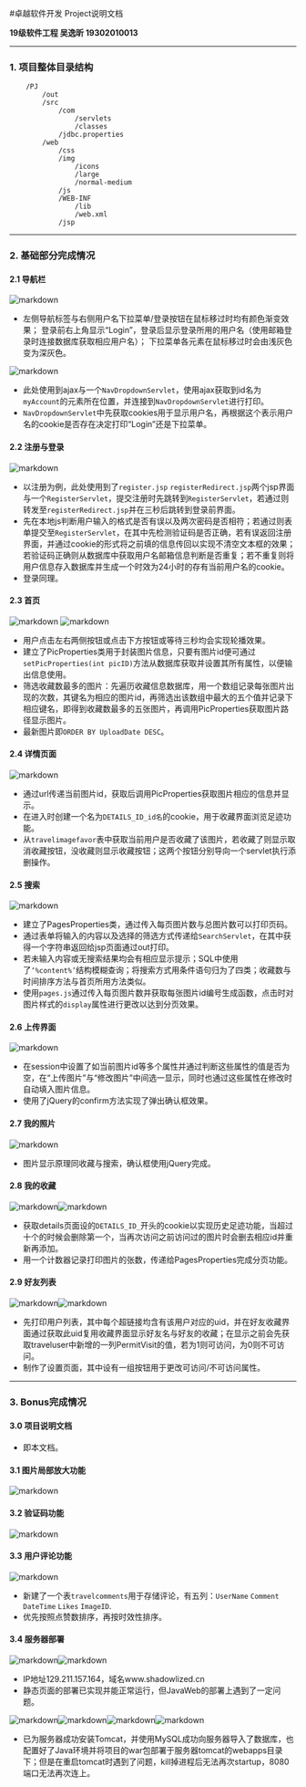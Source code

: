 #卓越软件开发 Project说明文档

**19级软件工程 吴逸昕 19302010013**

------------

### 1. 项目整体目录结构

```
    /PJ
        /out
        /src
            /com
                /servlets
                /classes
            /jdbc.properties
        /web
            /css
            /img
                /icons
                /large
                /normal-medium
            /js
            /WEB-INF
                /lib
                /web.xml
            /jsp
```

------------
### 2. 基础部分完成情况

#### 2.1 导航栏
        
![markdown](screenshots/1.png)

- 左侧导航标签与右侧用户名下拉菜单/登录按钮在鼠标移过时均有颜色渐变效果；
登录前右上角显示“Login”，登录后显示登录所用的用户名（使用邮箱登录时连接数据库获取相应用户名）；
下拉菜单各元素在鼠标移过时会由浅灰色变为深灰色。

![markdown](screenshots/2.png)

- 此处使用到ajax与一个`NavDropdownServlet`，使用ajax获取到id名为`myAccount`的元素所在位置，并连接到`NavDropdownServlet`进行打印。
- `NavDropdownServlet`中先获取cookies用于显示用户名，再根据这个表示用户名的cookie是否存在决定打印“Login”还是下拉菜单。

#### 2.2 注册与登录

![markdown](screenshots/3.png)

- 以注册为例，此处使用到了`register.jsp` `registerRedirect.jsp`两个jsp界面与一个`RegisterServlet`，提交注册时先跳转到`RegisterServlet`，若通过则转发至`registerRedirect.jsp`并在三秒后跳转到登录前界面。
- 先在本地js判断用户输入的格式是否有误以及两次密码是否相符；若通过则表单提交至`RegisterServlet`，在其中先检测验证码是否正确，若有误返回注册界面，并通过cookie的形式将之前填的信息传回以实现不清空文本框的效果；
若验证码正确则从数据库中获取用户名邮箱信息判断是否重复；若不重复则将用户信息存入数据库并生成一个时效为24小时的存有当前用户名的cookie。
- 登录同理。

#### 2.3 首页

![markdown](screenshots/4.png)  ![markdown](screenshots/5.png)

- 用户点击左右两侧按钮或点击下方按钮或等待三秒均会实现轮播效果。
- 建立了PicProperties类用于封装图片信息，只要有图片id便可通过`setPicProperties(int picID)`方法从数据库获取并设置其所有属性，以便输出信息使用。
- 筛选收藏数最多的图片：先遍历收藏信息数据库，用一个数组记录每张图片出现的次数，其键名为相应的图片id，再筛选出该数组中最大的五个值并记录下相应键名，即得到收藏数最多的五张图片，再调用PicProperties获取图片路径显示图片。
- 最新图片即`ORDER BY UploadDate DESC`。

#### 2.4 详情页面

![markdown](screenshots/6.png)

- 通过url传递当前图片id，获取后调用PicProperties获取图片相应的信息并显示。
- 在进入时创建一个名为`DETAILS_ID_id名`的cookie，用于收藏界面浏览足迹功能。
- 从`travelimagefavor`表中获取当前用户是否收藏了该图片，若收藏了则显示取消收藏按钮，没收藏则显示收藏按钮；这两个按钮分别导向一个servlet执行添删操作。

#### 2.5 搜索

![markdown](screenshots/7.png)

- 建立了PagesProperties类，通过传入每页图片数与总图片数可以打印页码。
- 通过表单将输入的内容以及选择的筛选方式传递给`SearchServlet`，在其中获得一个字符串返回给jsp页面通过out打印。
- 若未输入内容或无搜索结果均会有相应显示提示；SQL中使用了`‘%content%’`结构模糊查询；将搜索方式用条件语句归为了四类；收藏数与时间排序方法与首页所用方法类似。
- 使用`pages.js`通过传入每页图片数并获取每张图片id编号生成函数，点击时对图片样式的`display`属性进行更改以达到分页效果。

#### 2.6 上传界面

![markdown](screenshots/8.png)

- 在session中设置了如当前图片id等多个属性并通过判断这些属性的值是否为空，在“上传图片”与“修改图片”中间选一显示，同时也通过这些属性在修改时自动填入图片信息。
- 使用了jQuery的confirm方法实现了弹出确认框效果。


#### 2.7 我的照片

![markdown](screenshots/9.png)

- 图片显示原理同收藏与搜索，确认框使用jQuery完成。

#### 2.8 我的收藏

![markdown](screenshots/10.png)![markdown](screenshots/11.png)

- 获取details页面设的`DETAILS_ID_`开头的cookie以实现历史足迹功能，当超过十个的时候会删除第一个，当再次访问之前访问过的图片时会删去相应id并重新再添加。
- 用一个计数器记录打印图片的张数，传递给PagesProperties完成分页功能。


#### 2.9 好友列表

![markdown](screenshots/12.png)![markdown](screenshots/13.png)

- 先打印用户列表，其中每个超链接均含有该用户对应的uid，并在好友收藏界面通过获取此uid复用收藏界面显示好友名与好友的收藏；在显示之前会先获取traveluser中新增的一列PermitVisit的值，若为1则可访问，为0则不可访问。
- 制作了设置页面，其中设有一组按钮用于更改可访问/不可访问属性。

   
-------------
### 3. Bonus完成情况

#### 3.0 项目说明文档

- 即本文档。

#### 3.1 图片局部放大功能

![markdown](screenshots/14.png)

#### 3.2 验证码功能

![markdown](screenshots/15.png)

#### 3.3 用户评论功能

![markdown](screenshots/16.png)

- 新建了一个表`travelcomments`用于存储评论，有五列：`UserName` `Comment` `DateTime` `Likes` `ImageID`.
- 优先按照点赞数排序，再按时效性排序。

#### 3.4 服务器部署

![markdown](screenshots/17.png)![markdown](screenshots/18.png)

- IP地址129.211.157.164，域名www.shadowlized.cn
- 静态页面的部署已实现并能正常运行，但JavaWeb的部署上遇到了一定问题。

![markdown](screenshots/19.png)![markdown](screenshots/20.png)![markdown](screenshots/21.png)![markdown](screenshots/22.png)

- 已为服务器成功安装Tomcat，并使用MySQL成功向服务器导入了数据库，也配置好了Java环境并将项目的war包部署于服务器tomcat的webapps目录下；但是在重启tomcat时遇到了问题，kill掉进程后无法再次startup，8080端口无法再次连上。
